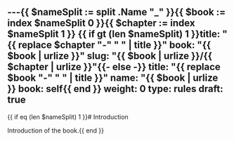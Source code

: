 ---{{ $nameSplit := split .Name "_" }}{{ $book := index $nameSplit 0 }}{{ $chapter := index $nameSplit 1 }}
{{ if gt (len $nameSplit) 1 }}title: "{{ replace $chapter "-" " " | title }}"
book: "{{ $book | urlize }}"
slug: "{{ $book | urlize }}/{{ $chapter | urlize }}"{{- else -}}
title: "{{ replace $book "-" " " | title }}"
name: "{{ $book | urlize }}
book: self{{ end }}
weight: 0
type: rules
draft: true
---
{{ if eq (len $nameSplit) 1 }}# Introduction

Introduction of the book.{{ end }}
